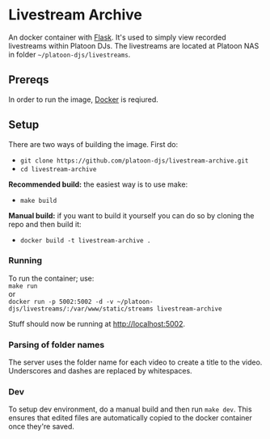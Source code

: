 # Livestream Archive
An docker container with [Flask](http://flask.pocoo.org/). It's used to simply  view recorded livestreams within Platoon DJs. The livestreams are located at Platoon NAS in folder `~/platoon-djs/livestreams`.
## Prereqs
In order to run the image, [Docker](https://www.docker.com/) is reqiured.
## Setup
There are two ways of building the image. First do:
* `git clone https://github.com/platoon-djs/livestream-archive.git`
* `cd livestream-archive`

**Recommended build:** the easiest way is to use make:   
* ```make build```

**Manual build:** if you want to build it yourself you can do so by cloning the repo and then build it:
* `docker build -t livestream-archive .`

### Running
To run the container; use:   
`make run`    
or     
```docker run -p 5002:5002 -d -v ~/platoon-djs/livestreams/:/var/www/static/streams livestream-archive```

Stuff should now be running at [http://localhost:5002](http://localhost:5002). 

### Parsing of folder names
The server uses the folder name for each video to create a title to the video. Underscores and dashes are replaced by whitespaces.

### Dev
To setup dev environment, do a manual build and then run `make dev`. This ensures that edited files are automatically copied to the docker container once they're saved.


